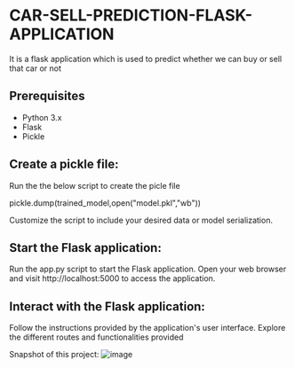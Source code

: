 # CAR-SELL-PREDICTION-FLASK-APPLICATION
It is a flask application which is used to predict whether we can buy or sell that car or not
## Prerequisites
* Python 3.x
* Flask
* Pickle

## Create a pickle file:

Run the the below script to create the picle file

pickle.dump(trained_model,open("model.pkl","wb"))

Customize the script to include your desired data or model serialization.

## Start the Flask application:

Run the app.py script to start the Flask application.
Open your web browser and visit http://localhost:5000 to access the application.

## Interact with the Flask application:

Follow the instructions provided by the application's user interface.
Explore the different routes and functionalities provided

Snapshot of this project:
![image](https://github.com/rahulprasanth487/CAR-SELL-PREDICTION-FLASK-APPLICATION/assets/75294742/d4ab7171-49e0-4fff-941f-d9c1e92793d1)

